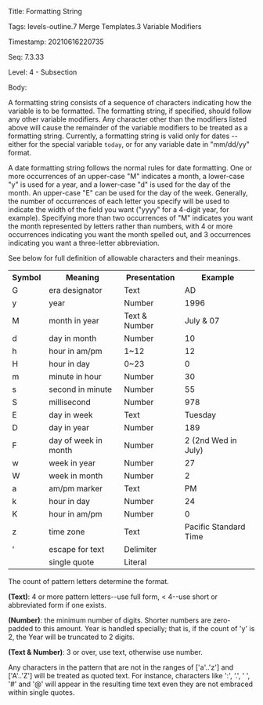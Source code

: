 Title:  Formatting String

Tags:   levels-outline.7 Merge Templates.3 Variable Modifiers

Timestamp: 20210616220735

Seq:    7.3.33

Level:  4 - Subsection

Body: 

A formatting string consists of a sequence of characters indicating how the variable is to be formatted. The formatting string, if specified, should follow any other variable modifiers. Any character other than the modifiers listed above will cause the remainder of the variable modifiers to be treated as a formatting string. Currently, a formatting string is valid only for dates -- either for the special variable `today`, or for any variable date in "mm/dd/yy" format.

A date formatting string follows the normal rules for date formatting. One or more occurrences of an upper-case "M" indicates a month, a lower-case "y" is used for a year, and a lower-case "d" is used for the day of the month. An upper-case "E" can be used for the day of the week. Generally, the number of occurrences of each letter you specify will be used to indicate the width of the field you want ("yyyy" for a 4-digit year, for example). Specifying more than two occurrences of "M" indicates you want the month represented by letters rather than numbers, with 4 or more occurrences indicating you want the month spelled out, and 3 occurrences indicating you want a three-letter abbreviation.

See below for full definition of allowable characters and their meanings.

<table>
<tr>
<th>Symbol</th>
<th>Meaning</th>
<th>Presentation</th>
<th>Example</th>
</tr>
<tr>
<td>G</td>
<td>era designator</td>
<td>Text</td>
<td>AD</td>
</tr>
<tr>
<td>y</td>
<td>year</td>
<td>Number</td>
<td>1996</td>
</tr>
<tr>
<td>M</td>
<td>month in year</td>
<td>Text &amp; Number</td>
<td>July &amp; 07</td>
</tr>
<tr>
<td>d</td>
<td>day in month</td>
<td>Number</td>
<td>10</td>
</tr>
<tr>
<td>h</td>
<td>hour in am/pm</td>
<td>1~12</td>
<td>12</td>
</tr>
<tr>
<td>H</td>
<td>hour in day</td>
<td>0~23</td>
<td>0</td>
</tr>
<tr>
<td>m</td>
<td>minute in hour</td>
<td>Number</td>
<td>30</td>
</tr>
<tr>
<td>s</td>
<td>second in minute</td>
<td>Number</td>
<td>55</td>
</tr>
<tr>
<td>S</td>
<td>millisecond</td>
<td>Number</td>
<td>978</td>
</tr>
<tr>
<td>E</td>
<td>day in week</td>
<td>Text</td>
<td>Tuesday</td>
</tr>
<tr>
<td>D</td>
<td>day in year</td>
<td>Number</td>
<td>189</td>
</tr>
<tr>
<td>F</td>
<td>day of week in month</td>
<td>Number</td>
<td>2 (2nd Wed in July)</td>
</tr>
<tr>
<td>w</td>
<td>week in year</td>
<td>Number</td>
<td>27</td>
</tr>
<tr>
<td>W</td>
<td>week in month</td>
<td>Number</td>
<td>2</td>
</tr>
<tr>
<td>a</td>
<td>am/pm marker</td>
<td>Text</td>
<td>PM</td>
</tr>
<tr>
<td>k</td>
<td>hour in day</td>
<td>Number</td>
<td>24</td>
</tr>
<tr>
<td>K</td>
<td>hour in am/pm</td>
<td>Number</td>
<td>0</td>
</tr>
<tr>
<td>z</td>
<td>time zone</td>
<td>Text</td>
<td>Pacific Standard Time</td>
</tr>
<tr>
<td>'</td>
<td>escape for text</td>
<td>Delimiter</td>
<td></td>
</tr>
<tr>
<td></td>
<td>single quote</td>
<td>Literal</td>
<td></td>
</tr>
</table>

The count of pattern letters determine the format.

<strong>(Text)</strong>: 4 or more pattern letters--use full form,
&lt; 4--use short or abbreviated form if one exists.

<strong>(Number)</strong>: the minimum number of digits. Shorter
numbers are zero-padded to this amount. Year is handled specially;
that is, if the count of 'y' is 2, the Year will be truncated to 2 digits.

<strong>(Text &amp; Number)</strong>: 3 or over, use text, otherwise use number.

Any characters in the pattern that are not in the ranges of ['a'..'z']
and ['A'..'Z'] will be treated as quoted text. For instance, characters
like ':', '.', ' ', '#' and '@' will appear in the resulting time text
even they are not embraced within single quotes.
